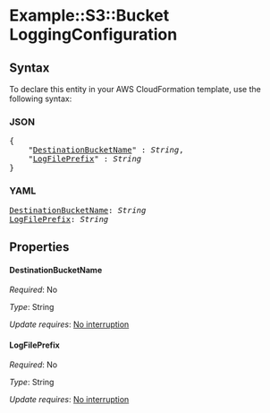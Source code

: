 # Example::S3::Bucket LoggingConfiguration

## Syntax

To declare this entity in your AWS CloudFormation template, use the following syntax:

### JSON

<pre>
{
    "<a href="#destinationbucketname" title="DestinationBucketName">DestinationBucketName</a>" : <i>String</i>,
    "<a href="#logfileprefix" title="LogFilePrefix">LogFilePrefix</a>" : <i>String</i>
}
</pre>

### YAML

<pre>
<a href="#destinationbucketname" title="DestinationBucketName">DestinationBucketName</a>: <i>String</i>
<a href="#logfileprefix" title="LogFilePrefix">LogFilePrefix</a>: <i>String</i>
</pre>

## Properties

#### DestinationBucketName

_Required_: No

_Type_: String

_Update requires_: [No interruption](https://docs.aws.amazon.com/AWSCloudFormation/latest/UserGuide/using-cfn-updating-stacks-update-behaviors.html#update-no-interrupt)

#### LogFilePrefix

_Required_: No

_Type_: String

_Update requires_: [No interruption](https://docs.aws.amazon.com/AWSCloudFormation/latest/UserGuide/using-cfn-updating-stacks-update-behaviors.html#update-no-interrupt)

